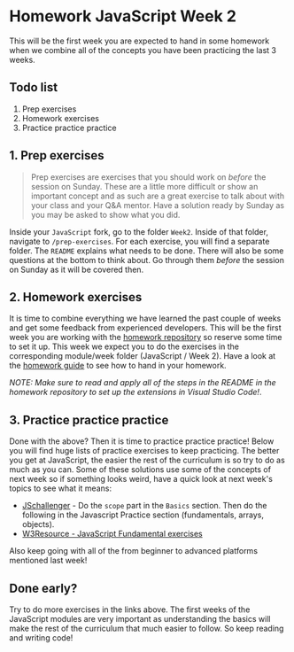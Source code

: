 # Homework JavaScript Week 2

This will be the first week you are expected to hand in some homework when we combine all of the concepts you have been practicing the last 3 weeks.

## **Todo list**

1. Prep exercises
1. Homework exercises
1. Practice practice practice

## **1. Prep exercises**

> Prep exercises are exercises that you should work on _before_ the session on Sunday. These are a little more difficult or show an important concept and as such are a great exercise to talk about with your class and your Q&A mentor. Have a solution ready by Sunday as you may be asked to show what you did.

Inside your `JavaScript` fork, go to the folder `Week2`. Inside of that folder, navigate to `/prep-exercises`. For each exercise, you will find a separate folder. The `README` explains what needs to be done. There will also be some questions at the bottom to think about. Go through them _before_ the session on Sunday as it will be covered then.

## **2. Homework exercises**

It is time to combine everything we have learned the past couple of weeks and get some feedback from experienced developers. This will be the first week you are working with the [homework repository](https://github.com/HackYourFuture/Homework/blob/main/README.md) so reserve some time to set it up. This week we expect you to do the exercises in the corresponding module/week folder (JavaScript / Week 2). Have a look at the [homework guide](https://github.com/HackYourFuture/JavaScript/blob/main/hand-in-homework-guide.md) to see how to hand in your homework.

_NOTE: Make sure to read and apply all of the steps in the README in the homework repository to set up the extensions in Visual Studio Code!_.

## **3. Practice practice practice**

Done with the above? Then it is time to practice practice practice! Below you will find huge lists of practice exercises to keep practicing. The better you get at JavaScript, the easier the rest of the curriculum is so try to do as much as you can. Some of these solutions use some of the concepts of next week so if something looks weird, have a quick look at next week's topics to see what it means:

- [JSchallenger](https://www.jschallenger.com/) - Do the `scope` part in the `Basics` section. Then do the following in the Javascript Practice section (fundamentals, arrays, objects).
- [W3Resource - JavaScript Fundamental exercises](https://www.w3resource.com/javascript-exercises/fundamental/index.php)

Also keep going with all of the from beginner to advanced platforms mentioned last week!

## Done early?

Try to do more exercises in the links above. The first weeks of the JavaScript modules are very important as understanding the basics will make the rest of the curriculum that much easier to follow. So keep reading and writing code!
